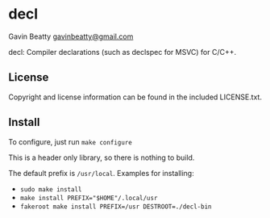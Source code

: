 decl
====
Gavin Beatty <gavinbeatty@gmail.com>

decl: Compiler declarations (such as declspec for MSVC) for C/C++.

License
-------
Copyright and license information can be found in the included LICENSE.txt.

Install
-------
To configure, just run `make configure`

This is a header only library, so there is nothing to build.

The default prefix is `/usr/local`. Examples for installing:

* `sudo make install`
* `make install PREFIX="$HOME"/.local/usr`
* `fakeroot make install PREFIX=/usr DESTROOT=./decl-bin`

